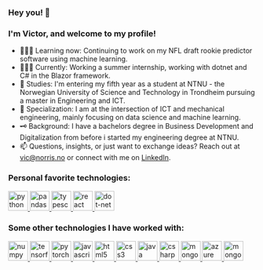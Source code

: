### Hey you! 👋
### I'm Victor, and welcome to my profile!

- 🕵🏼‍♂️ Learning now: Continuing to work on my NFL draft rookie predictor software using machine learning. 
- 👨🏻‍💻 Currently: Working a summer internship, working with dotnet and C# in the Blazor framework.
- 🔬 Studies: I'm entering my fifth year as a student at NTNU - the Norwegian University of Science and Technology in Trondheim pursuing a master in Engineering and ICT.
- 🦾 Specialization: I am at the intersection of ICT and mechanical engineering, mainly focusing on data science and machine learning.
- 🗝️ Background: I have a bachelors degree in Business Development and Digitalization from before i started my engineering degree at NTNU.
- 📫 Questions, insights, or just want to exchange ideas? Reach out at vic@norris.no or connect with me on [LinkedIn](https://www.linkedin.com/in/victor-w-t-norris-b58336107/).

### Personal favorite technologies:
<div align="left">
  <a href="https://www.python.org/">
    <img src="https://cdn.jsdelivr.net/gh/devicons/devicon/icons/python/python-original.svg" height="40" alt="python logo"  />
  </a>
  <a href="https://pandas.pydata.org/">
    <img src="https://cdn.jsdelivr.net/gh/devicons/devicon/icons/pandas/pandas-original.svg" height="40" alt="pandas logo"  />
  </a>
  <a href="https://www.typescriptlang.org/">
    <img src="https://cdn.jsdelivr.net/gh/devicons/devicon/icons/typescript/typescript-original.svg" height="40" alt="typescript logo"  />
  </a>
  <a href="https://react.dev/">
    <img src="https://cdn.jsdelivr.net/gh/devicons/devicon/icons/react/react-original.svg" height="40" alt="react logo"  />
  </a>
  <a href="https://dotnet.microsoft.com/en-us/learn/dotnet/what-is-dotnet">
    <img src="https://cdn.jsdelivr.net/gh/devicons/devicon/icons/dot-net/dot-net-plain-wordmark.svg" height="40" alt="dot-net logo"  />
  </a>
</div>

### Some other technologies I have worked with:
<div align="left">
  <a href="https://numpy.org/">
    <img src="https://cdn.jsdelivr.net/gh/devicons/devicon/icons/numpy/numpy-original.svg" height="40" alt="numpy logo"  />
  </a>
  <a href="https://www.tensorflow.org/">
    <img src="https://cdn.jsdelivr.net/gh/devicons/devicon/icons/tensorflow/tensorflow-original.svg" height="40" alt="tensorflow logo"  />
  </a>
  <a href="https://pytorch.org/">
    <img src="https://cdn.jsdelivr.net/gh/devicons/devicon/icons/pytorch/pytorch-original.svg" height="40" alt="pytorch logo"  />
  </a>
   <a href="https://www.javascript.com/">
    <img src="https://cdn.jsdelivr.net/gh/devicons/devicon/icons/javascript/javascript-original.svg" height="40" alt="javascript logo"  />
  </a>
  <a href="https://developer.mozilla.org/en-US/docs/Learn/Getting_started_with_the_web/HTML_basics">
    <img src="https://cdn.jsdelivr.net/gh/devicons/devicon/icons/html5/html5-original.svg" height="40" alt="html5 logo"  />
  </a>
  <a href="https://developer.mozilla.org/en-US/docs/Web/CSS">
    <img src="https://cdn.jsdelivr.net/gh/devicons/devicon/icons/css3/css3-original.svg" height="40" alt="css3 logo"  />
  </a>
  <a href="https://dev.java/">
    <img src="https://cdn.jsdelivr.net/gh/devicons/devicon/icons/java/java-original.svg" height="40" alt="java logo"  />
  </a>
  <a href="https://learn.microsoft.com/en-us/dotnet/csharp/">
    <img src="https://cdn.jsdelivr.net/gh/devicons/devicon/icons/csharp/csharp-original.svg" height="40" alt="csharp logo"  />
  </a>
  <a href="https://nodejs.org/en">
    <img src="https://cdn.jsdelivr.net/gh/devicons/devicon/icons/nodejs/nodejs-original.svg" height="40" alt="mongodb logo"  />
  </a>
  <a href="https://azure.microsoft.com/">
    <img src="https://cdn.jsdelivr.net/gh/devicons/devicon/icons/azure/azure-original.svg" height="40" alt="azure logo"  />
  </a>
  <a href="https://www.mongodb.com/">
    <img src="https://cdn.jsdelivr.net/gh/devicons/devicon/icons/mongodb/mongodb-original.svg" height="40" alt="mongodb logo"  />
  </a>
</div>

